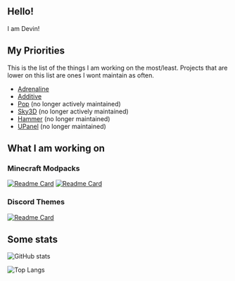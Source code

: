 ## Hello!
I am Devin!

## My Priorities
This is the list of the things I am working on the most/least. Projects that are lower on this list are ones I wont maintain as often.
- [Adrenaline](https://github.com/intergrav/Adrenaline)
- [Additive](https://github.com/intergrav/Additive)
- [Pop](https://github.com/intergrav/Pop) (no longer actively maintained)
- [Sky3D](https://github.com/intergrav/Sky3D) (no longer actively maintained)
- [Hammer](https://github.com/intergrav/Hammer) (no longer maintained)
- [UPanel](https://github.com/intergrav/UPanel) (no longer maintained)

## What I am working on

### Minecraft Modpacks

[![Readme Card](https://github-readme-stats.vercel.app/api/pin/?username=intergrav&repo=Adrenaline)](https://github.com/intergrav/Adrenaline)
[![Readme Card](https://github-readme-stats.vercel.app/api/pin/?username=intergrav&repo=Additive)](https://github.com/intergrav/Additive)

### Discord Themes

[![Readme Card](https://github-readme-stats.vercel.app/api/pin/?username=intergrav&repo=Pop)](https://github.com/intergrav/Pop)

## Some stats

![GitHub stats](https://github-readme-stats.vercel.app/api?username=intergrav)

![Top Langs](https://github-readme-stats.vercel.app/api/top-langs/?username=intergrav)
